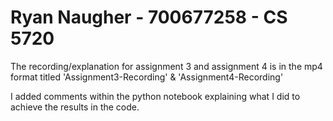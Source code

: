 # Ryan Naugher - 700677258 - CS 5720
The recording/explanation for assignment 3 and assignment 4 is in the mp4 format titled 'Assignment3-Recording' & 'Assignment4-Recording'

I added comments within the python notebook explaining what I did to achieve the results in the code.

